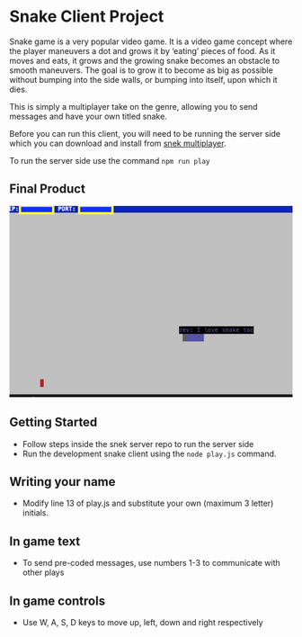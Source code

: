# Snake Client Project

Snake game is a very popular video game. It is a video game concept where the player maneuvers a dot and grows it by ‘eating’ pieces of food. As it moves and eats, it grows and the growing snake becomes an obstacle to smooth maneuvers. The goal is to grow it to become as big as possible without bumping into the side walls, or bumping into itself, upon which it dies.

This is simply a multiplayer take on the genre, allowing you to send messages and have your own titled snake.

Before you can run this client, you will need to be running the server side which you can download and install from [snek multiplayer](https://github.com/lighthouse-labs/snek-multiplayer).



To run the server side use the command `npm run play`

## Final Product

!["Example of game running with speech bubble"](snakeScreenShot.png)

## Getting Started

- Follow steps inside the snek server repo to run the server side
- Run the development snake client using the `node play.js` command.

## Writing your name

- Modify line 13 of play.js and substitute your own (maximum 3 letter) initials.

## In game text

- To send pre-coded messages, use numbers 1-3 to communicate with other plays

## In game controls
- Use W, A, S, D keys to move up, left, down and right respectively